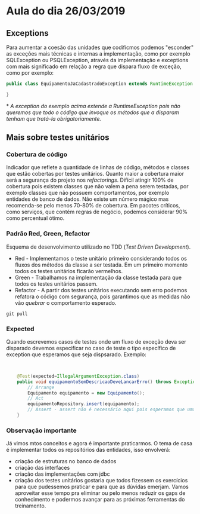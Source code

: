 # Aula do dia 26/03/2019

## Exceptions

Para aumentar a coesão das unidades que codificmos podemos "esconder" as exceções mais técnicas e internas a implementação, como por exemplo SQLException ou PSQLException, através da implementação e exceptions com mais significado em relação a regra que dispara fluxo de exceção, como por exemplo:

```java 
public class EquipamentoJaCadastradoException extends RuntimeException {

}
```
\* *A exception do exemplo acima extende a RuntimeException pois não queremos que todo  o código que invoque os métodos que a disparam tenham que tratá-la obrigatoriamente.*

## Mais sobre testes unitários
### Cobertura de código
Indicador que reflete a quantidade de linhas de código, métodos e classes que estão cobertas por testes unitários. Quanto maior a cobertura maior será a segurança do projeto nos *refactorings*. 
Difícil atingir 100% de cobertura pois existem classes que não valem a pena serem testadas, por exemplo classes que não possuem comportamentos, por exemplo entidades de banco de dados.
Não existe um número mágico mas recomenda-se pelo menos 70-80% de cobertura. Em pacotes críticos, como serviços, que contém regras de negócio, podemos considerar 90% como percentual ótimo.

### Padrão Red, Green, Refactor
Esquema de desenvolvimento utilizado no TDD (*Test Driven Development*). 
 * Red - Implementamos o teste unitário primeiro considerando todos os fluxos dos métodos da classe a ser testada. Em um primeiro momento todos os testes unitários ficarão vermelhos.
  * Green - Trabalhamos na implementação da classe testada para que todos os testes unitários passem.
   * Refactor - A partir dos testes unitários executando sem erro podemos refatora o código com segurança, pois garantimos que as medidas não vão *quebrar* o comportamento esperado.
```
git pull
```
### Expected
Quando escrevemos casos de testes onde um fluxo de exceção deva ser disparado devemos especificar no caso de teste o tipo específico de exception que esperamos que seja dispsarado. Exemplo:

``` java

	
	@Test(expected=IllegalArgumentException.class)
	public void equipamentoSemDescricaoDeveLancarErro() throws Exception {
		// Arrange
		Equipamento equipamento = new Equipamento();
		// Act
		equipamentoRepository.insert(equipamento);
		// Assert - assert não é necessário aqui pois esperamos que uma exception seja lançada		
	}
```

### Observação importante
Já vimos mtos conceitos e agora é importante praticarmos. O tema de casa é implementar todos os repositórios das entidades, isso envolverá:
 * criação de estruturas no banco de dados
 * criação das interfaces
 * criação das implementações com jdbc
 * criação dos testes unitários
 gostaria que todos fizessem os exercícios para que pudessemos praticar e para que as dúvidas emerjam. Vamos aproveitar esse tempo pra eliminar ou pelo menos reduzir os gaps de conhecimento e podermos avançar para as próximas ferramentas do treinamento.
 

